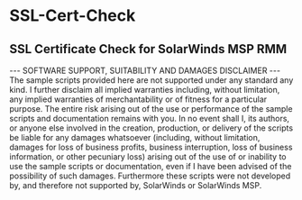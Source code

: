 # SSL-Cert-Check
## SSL Certificate Check for SolarWinds MSP RMM

 --- SOFTWARE SUPPORT, SUITABILITY AND DAMAGES DISCLAIMER ---
 The sample scripts provided here are not supported under any standard
 any kind. I further disclaim all implied warranties including, without
 limitation, any implied warranties of merchantability or of fitness for a
 particular purpose. The entire risk arising out of the use or performance of the
 sample scripts and documentation remains with you. In no event shall I,
 its authors, or anyone else involved in the creation, production, or delivery of
 the scripts be liable for any damages whatsoever (including, without limitation,
 damages for loss of business profits, business interruption, loss of business
 information, or other pecuniary loss) arising out of the use of or inability to
 use the sample scripts or documentation, even if I have been advised of
 the possibility of such damages.
 Furthermore these scripts were not developed by, and therefore not supported
 by, SolarWinds or SolarWinds MSP.
